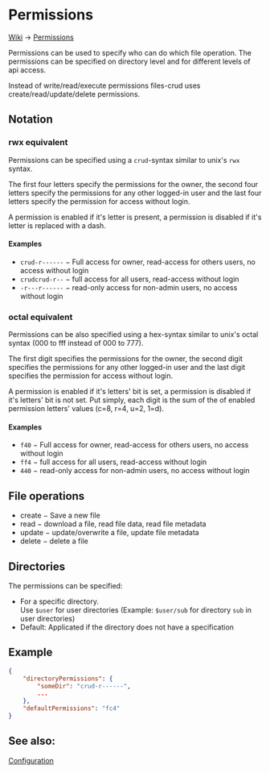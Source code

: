 # Permissions

[Wiki](../wiki) &rarr; [Permissions](Permissions)

Permissions can be used to specify who can do which file operation.
The permissions can be specified on directory level and for different levels of api access.

Instead of write/read/execute permissions files-crud uses create/read/update/delete permissions.

## Notation

### rwx equivalent
Permissions can be specified using a `crud`-syntax similar to unix's `rwx` syntax.

The first four letters specify the permissions for the owner,
the second four letters specify the permissions for any other logged-in user
and the last four letters specify the permission for access without login.

A permission is enabled if it's letter is present,
a permission is disabled if it's letter is replaced with a dash.

#### Examples
* `crud-r------` &minus;
  Full access for owner, read-access for others users, no access without login
* `crudcrud-r--` &minus; full access for all users, read-access without login
* `-r---r------` &minus;
  read-only access for non-admin users, no access without login

### octal equivalent
Permissions can be also specified using a hex-syntax similar to unix's octal syntax (000 to fff instead of 000 to 777).

The first digit specifies the permissions for the owner,
the second digit specifies the permissions for any other logged-in user
and the last digit specifies the permission for access without login.

A permission is enabled if it's letters' bit is set,
a permission is disabled if it's letters' bit is not set.
Put simply,
each digit is the sum of the of enabled permission letters' values
(c=8, r=4, u=2, 1=d).

#### Examples
* `f40` &minus;
  Full access for owner, read-access for others users, no access without login
* `ff4` &minus; full access for all users, read-access without login
* `440` &minus;
  read-only access for non-admin users, no access without login


## File operations
* create &minus; Save a new file
* read &minus; download a file, read file data, read file metadata
* update &minus; update/overwrite a file, update file metadata
* delete &minus; delete a file

## Directories

The permissions can be specified:
* For a specific directory. \
  Use `$user` for user directories
  (Example: `$user/sub` for directory `sub` in user directories)
* Default: Applicated if the directory does not have a specification


## Example
```json
{
    "directoryPermissions": {
        "someDir": "crud-r------",
        ...
    },
    "defaultPermissions": "fc4"
}
```

## See also:
[Configuration](Configuration)
